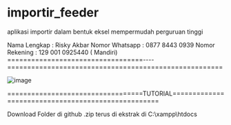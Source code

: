# importir_feeder
aplikasi importir dalam bentuk eksel mempermudah perguruan tinggi 

Nama Lengkap : Risky Akbar
Nomor Whatsapp : 0877 8443 0939 
Nomor Rekening : 129 001 0925440 ( Mandiri)
==================================----======================================================

![image](https://user-images.githubusercontent.com/83967960/120914754-6380a200-c6ca-11eb-8583-3f944937bf84.png)


==================================TUTORIAL===================================================

Download Folder di github .zip terus di ekstrak di C:\xampp\htdocs


